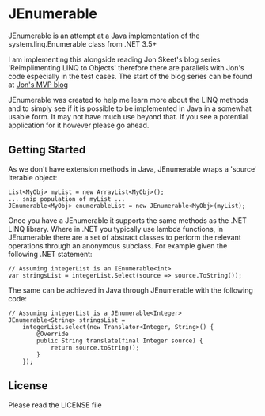 JEnumerable
===========

JEnumerable is an attempt at a Java implementation of the system.linq.Enumerable class 
from .NET 3.5+

I am implementing this alongside reading Jon Skeet's blog series 'Reimplimenting LINQ to 
Objects' therefore there are parallels with Jon's code especially in the test cases. The 
start of the blog series can be found at [Jon's MVP blog][reimpllinq]

[reimpllinq]: http://msmvps.com/blogs/jon_skeet/archive/2010/09/03/reimplementing-linq-to-objects-part-1-introduction.aspx 

JEnumerable was created to help me learn more about the LINQ methods and to simply see if 
it is possible to be implemented in Java in a somewhat usable form. It may not have much 
use beyond that. If you see a potential application for it however please go ahead.


Getting Started
---------------

As we don't have extension methods in Java, JEnumerable wraps a 'source' Iterable object:

	List<MyObj> myList = new ArrayList<MyObj>();
	... snip population of myList ...
	JEnumerable<MyObj> enumerableList = new JEnumerable<MyObj>(myList);
	
Once you have a JEnumerable it supports the same methods as the .NET LINQ library. Where 
in .NET you typically use lambda functions, in JEnumerable there are a set of abstract 
classes to perform the relevant operations through an anonymous subclass. For example given the 
following .NET statement:

	// Assuming integerList is an IEnumerable<int>
	var stringsList = integerList.Select(source => source.ToString());
	
The same can be achieved in Java through JEnumerable with the following code: 

	// Assuming integerList is a JEnumerable<Integer>
	JEnumerable<String> stringsList = 
		integerList.select(new Translator<Integer, String>() {
			@Override
			public String translate(final Integer source) {
				return source.toString();
			}
		});
				
		
License
-------
Please read the LICENSE file
